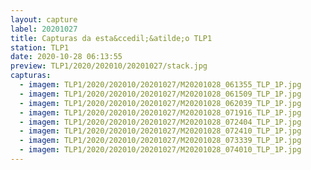 ```yaml
---
layout: capture
label: 20201027
title: Capturas da esta&ccedil;&atilde;o TLP1
station: TLP1
date: 2020-10-28 06:13:55
preview: TLP1/2020/202010/20201027/stack.jpg
capturas:
  - imagem: TLP1/2020/202010/20201027/M20201028_061355_TLP_1P.jpg
  - imagem: TLP1/2020/202010/20201027/M20201028_061509_TLP_1P.jpg
  - imagem: TLP1/2020/202010/20201027/M20201028_062039_TLP_1P.jpg
  - imagem: TLP1/2020/202010/20201027/M20201028_071916_TLP_1P.jpg
  - imagem: TLP1/2020/202010/20201027/M20201028_072404_TLP_1P.jpg
  - imagem: TLP1/2020/202010/20201027/M20201028_072410_TLP_1P.jpg
  - imagem: TLP1/2020/202010/20201027/M20201028_073339_TLP_1P.jpg
  - imagem: TLP1/2020/202010/20201027/M20201028_074010_TLP_1P.jpg
---
```

